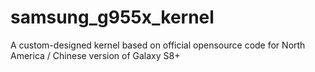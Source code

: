# samsung_g955x_kernel
A custom-designed kernel based on official opensource code for North America / Chinese version of Galaxy S8+
